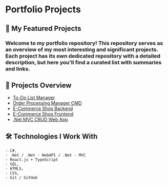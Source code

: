 # Portfolio Projects
## 📌 My Featured Projects
### Welcome to my portfolio repository! This repository serves as an overview of my most interesting and significant projects. Each project has its own dedicated repository with a detailed description, but here you'll find a curated list with summaries and links.

## 🔗 Projects Overview
- [To-Do List Manager](https://github.com/KubackiKacper/TodoListAssignment)
- [Order Processing Manager CMD](https://github.com/KubackiKacper/OrderProcessing)
- [E-Commerce Shop Backend](https://github.com/KubackiKacper/ECommerceBackend)
- [E-Commerce Shop Frontend](https://github.com/KubackiKacper/ECommerceFrontend)
- [.Net MVC CRUD Web App](https://github.com/KubackiKacper/CRUD-MVC)

## 🛠️ Technologies I Work With
    - C#,
    - .Net / .Net - WebAPI / .Net - MVC
    - React.js + TypeScript
    - SQL,
    - HTML5,
    - CSS,
    - Git / GitHub